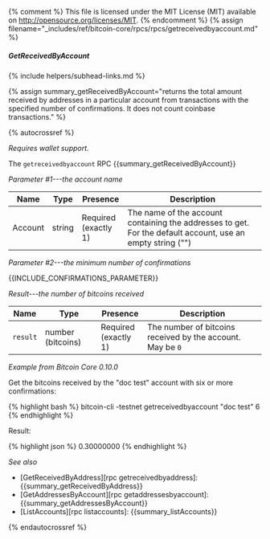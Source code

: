 {% comment %}
This file is licensed under the MIT License (MIT) available on
http://opensource.org/licenses/MIT.
{% endcomment %}
{% assign filename="_includes/ref/bitcoin-core/rpcs/rpcs/getreceivedbyaccount.md" %}

##### GetReceivedByAccount
{% include helpers/subhead-links.md %}

{% assign summary_getReceivedByAccount="returns the total amount received by addresses in a particular account from transactions with the specified number of confirmations.  It does not count coinbase transactions." %}

{% autocrossref %}

*Requires wallet support.*

The `getreceivedbyaccount` RPC {{summary_getReceivedByAccount}}

*Parameter #1---the account name*

| Name               | Type            | Presence                    | Description
|--------------------|-----------------|-----------------------------|----------------
| Account            | string          | Required<br>(exactly 1)     | The name of the account containing the addresses to get.  For the default account, use an empty string ("")

*Parameter #2---the minimum number of confirmations*

{{INCLUDE_CONFIRMATIONS_PARAMETER}}

*Result---the number of bitcoins received*

| Name               | Type              | Presence                    | Description
|--------------------|-------------------|-----------------------------|----------------
| `result`           | number (bitcoins) | Required<br>(exactly 1)     | The number of bitcoins received by the account.  May be `0`

*Example from Bitcoin Core 0.10.0*

Get the bitcoins received by the "doc test" account with six or more
confirmations:

{% highlight bash %}
bitcoin-cli -testnet getreceivedbyaccount "doc test" 6
{% endhighlight %}

Result:

{% highlight json %}
0.30000000
{% endhighlight %}

*See also*

* [GetReceivedByAddress][rpc getreceivedbyaddress]: {{summary_getReceivedByAddress}}
* [GetAddressesByAccount][rpc getaddressesbyaccount]: {{summary_getAddressesByAccount}}
* [ListAccounts][rpc listaccounts]: {{summary_listAccounts}}

{% endautocrossref %}
